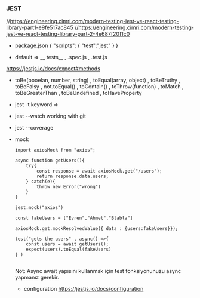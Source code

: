 ###  JEST

//https://engineering.cimri.com/modern-testing-jest-ve-react-testing-library-part1-e9fe517ac845
//https://engineering.cimri.com/modern-testing-jest-ve-react-testing-library-part-2-4e687f20f1c0

- package.json
{
"scripts":
    {
    "test":"jest" 
    }
}


- default => __ tests__ , .spec.js , .test.js 

https://jestjs.io/docs/expect#methods
- toBe(booelan, number, string) , toEqual(array, object) , toBeTruthy , toBeFalsy , not.toEqual() , toContain() , toThrow(function) , toMatch , toBeGreaterThan , toBeUndefined , toHaveProperty

- jest -t keyword => 
- jest --watch working with git
- jest --coverage

- mock
    ```
    import axiosMock from "axios";

    async function getUsers(){
        try{
            const response = await axiosMock.get("/users");
            return response.data.users;
        } catch(e){
            throw new Error("wrong")
        }
    }

    jest.mock("axios")

    const fakeUsers = ["Evren","Ahmet","Blabla"]

    axiosMock.get.mockResolvedValue({ data : {users:fakeUsers}});

    test("gets the users" , async() =>{
        const users = await getUsers();
        expect(users).toEqual(fakeUsers)
    } )


    ```

    Not: Async await yapısını kullanmak için test fonksiyonunuzu async yapmanız gerekir.

    - configuration
    https://jestjs.io/docs/configuration
    
    
    